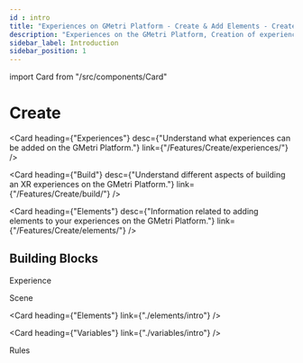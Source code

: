 ```yaml
---
id : intro
title: "Experiences on GMetri Platform - Create & Add Elements - Create Feature of GMetri XR Platform"
description: "Experiences on the GMetri Platform, Creation of experiences, Adding elements to XR experiences - Create Feature on GMetri XR Platform - Documentation"
sidebar_label: Introduction
sidebar_position: 1
---
```

import Card from "/src/components/Card"

# Create

<Card heading={"Experiences"} 
      desc={"Understand what experiences can be added on the GMetri Platform."} 
      link={"/Features/Create/experiences/"} />

<Card heading={"Build"} 
      desc={"Understand different aspects of building an XR experiences on the GMetri Platform."} 
      link={"/Features/Create/build/"} />

<Card heading={"Elements"} 
      desc={"Information related to adding elements to your experiences on the GMetri Platform."} 
      link={"/Features/Create/elements/"} />

## Building Blocks

Experience

Scene

<Card heading={"Elements"} link={"./elements/intro"} />

<Card heading={"Variables"} link={"./variables/intro"} />

Rules

